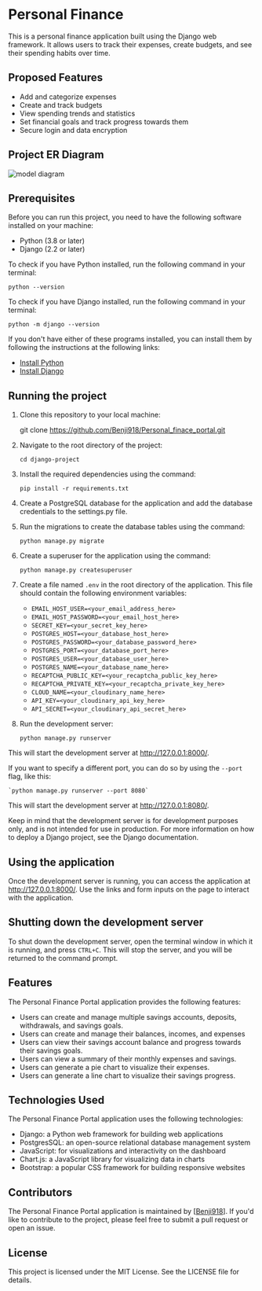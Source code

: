 #  Personal Finance

This is a personal finance application built using the Django web framework. It allows users to track their expenses, create budgets, and see their spending habits over time.

## Proposed Features

- Add and categorize expenses
- Create and track budgets
- View spending trends and statistics
- Set financial goals and track progress towards them
- Secure login and data encryption

## Project ER Diagram
![model diagram](https://github.com/Benji918/Personal_finance_portal/blob/main/Django%20app.png)

## Prerequisites

Before you can run this project, you need to have the following software installed on your machine:

- Python (3.8 or later)
- Django (2.2 or later)

To check if you have Python installed, run the following command in your terminal:

`python --version`


To check if you have Django installed, run the following command in your terminal:

`python -m django --version`


If you don't have either of these programs installed, you can install them by following the instructions at the following links:

- [Install Python](https://www.python.org/downloads/)
- [Install Django](https://docs.djangoproject.com/en/3.1/topics/install/)

## Running the project

1. Clone this repository to your local machine:

    git clone https://github.com/Benji918/Personal_finace_portal.git


2. Navigate to the root directory of the project:

    `cd django-project`

3. Install the required dependencies using the command:

    `pip install -r requirements.txt`

4. Create a PostgreSQL database for the application and add the database credentials to the settings.py file.

5. Run the migrations to create the database tables using the command:

    `python manage.py migrate`

6. Create a superuser for the application using the command:

    `python manage.py createsuperuser`

7. Create a file named `.env` in the root directory of the application. This file should contain the following environment variables:

    - `EMAIL_HOST_USER=<your_email_address_here>`
    - `EMAIL_HOST_PASSWORD=<your_email_host_here>`
    - `SECRET_KEY=<your_secret_key_here>`
    - `POSTGRES_HOST=<your_database_host_here>`
    - `POSTGRES_PASSWORD=<your_database_password_here>`
    - `POSTGRES_PORT=<your_database_port_here>`
    - `POSTGRES_USER=<your_database_user_here>`
    - `POSTGRES_NAME=<your_database_name_here>`
    - `RECAPTCHA_PUBLIC_KEY=<your_recaptcha_public_key_here>`
    - `RECAPTCHA_PRIVATE_KEY=<your_recaptcha_private_key_here>`
    - `CLOUD_NAME=<your_cloudinary_name_here>`
    - `API_KEY=<your_cloudinary_api_key_here>`
    - `API_SECRET=<your_cloudinary_api_secret_here>`

8. Run the development server:

    `python manage.py runserver`


This will start the development server at http://127.0.0.1:8000/.

If you want to specify a different port, you can do so by using the `--port` flag, like this:

    `python manage.py runserver --port 8080`


This will start the development server at http://127.0.0.1:8080/.

Keep in mind that the development server is for development purposes only, and is not intended for use in production. For more information on how to deploy a Django project, see the Django documentation.

## Using the application

Once the development server is running, you can access the application at http://127.0.0.1:8000/. Use the links and form inputs on the page to interact with the application.

## Shutting down the development server

To shut down the development server, open the terminal window in which it is running, and press `CTRL+C`. This will stop the server, and you will be returned to the command prompt.

## Features
The Personal Finance Portal application provides the following features:
- Users can create and manage multiple savings accounts, deposits, withdrawals, and savings goals.
- Users can create and manage their balances, incomes, and expenses
- Users can view their savings account balance and progress towards their savings goals.
- Users can view a summary of their monthly expenses and savings.
- Users can generate a pie chart to visualize their expenses.
- Users can generate a line chart to visualize their savings progress.

## Technologies Used
The Personal Finance Portal application uses the following technologies:
- Django: a Python web framework for building web applications
- PostgresSQL: an open-source relational database management system
- JavaScript: for visualizations and interactivity on the dashboard
- Chart.js: a JavaScript library for visualizing data in charts
- Bootstrap: a popular CSS framework for building responsive websites

## Contributors
The Personal Finance Portal application is maintained by [[Benji918](https://github.com/Benji918)]. If you'd like to contribute to the project, please feel free to submit a pull request or open an issue.

## License
This project is licensed under the MIT License. See the LICENSE file for details.